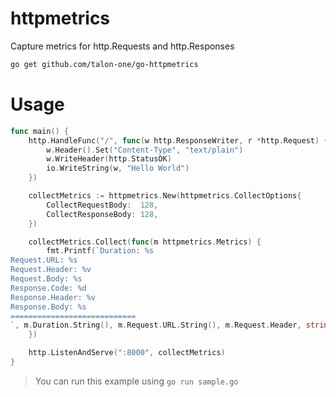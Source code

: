 # httpmetrics

Capture metrics for http.Requests and http.Responses

```bash
go get github.com/talon-one/go-httpmetrics
```

# Usage
```go
func main() {
	http.HandleFunc("/", func(w http.ResponseWriter, r *http.Request) {
		w.Header().Set("Content-Type", "text/plain")
		w.WriteHeader(http.StatusOK)
		io.WriteString(w, "Hello World")
	})

	collectMetrics := httpmetrics.New(httpmetrics.CollectOptions{
		CollectRequestBody:  128,
		CollectResponseBody: 128,
	})

	collectMetrics.Collect(func(m httpmetrics.Metrics) {
		fmt.Printf(`Duration: %s
Request.URL: %s
Request.Header: %v
Request.Body: %s
Response.Code: %d
Response.Header: %v
Response.Body: %s
============================
`, m.Duration.String(), m.Request.URL.String(), m.Request.Header, string(m.Request.Body), m.Response.Code, m.Response.Header, string(m.Response.Body))
	})

	http.ListenAndServe(":8000", collectMetrics)
}

```
> You can run this example using `go run sample.go`